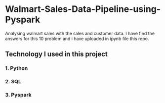 # Walmart-Sales-Data-Pipeline-using-Pyspark

Analysing walmart sales with the sales and customer data. I have find the answers for this 10 problem and i have uploaded in ipynb file this repo. 

## Technology I used in this project 
### 1. Python
### 2. SQL  
### 3. Pyspark 
